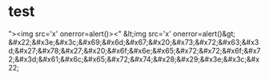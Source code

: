 # test
">&lt;img src='x' onerror=alert()>&lt;" &amp;lt;img src='x' onerror=alert()&amp;gt; &amp;#x22;&amp;#x3e;&amp;#x3c;&amp;#x69;&amp;#x6d;&amp;#x67;&amp;#x20;&amp;#x73;&amp;#x72;&amp;#x63;&amp;#x3d;&amp;#x27;&amp;#x78;&amp;#x27;&amp;#x20;&amp;#x6f;&amp;#x6e;&amp;#x65;&amp;#x72;&amp;#x72;&amp;#x6f;&amp;#x72;&amp;#x3d;&amp;#x61;&amp;#x6c;&amp;#x65;&amp;#x72;&amp;#x74;&amp;#x28;&amp;#x29;&amp;#x3e;&amp;#x3c;&amp;#x22;
